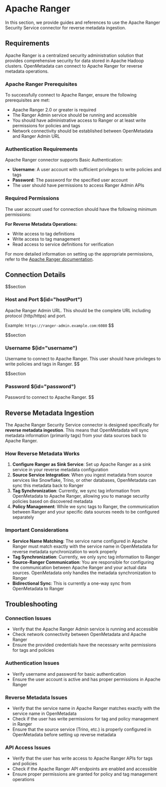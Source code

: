 # Apache Ranger

In this section, we provide guides and references to use the Apache Ranger Security Service connector for reverse metadata ingestion.

## Requirements

Apache Ranger is a centralized security administration solution that provides comprehensive security for data stored in Apache Hadoop clusters. OpenMetadata can connect to Apache Ranger for reverse metadata operations.

### Apache Ranger Prerequisites

To successfully connect to Apache Ranger, ensure the following prerequisites are met:

- Apache Ranger 2.0 or greater is required
- The Ranger Admin service should be running and accessible
- You should have administrative access to Ranger or at least write permissions for policies and tags
- Network connectivity should be established between OpenMetadata and Ranger Admin URL

### Authentication Requirements

Apache Ranger connector supports Basic Authentication:

- **Username**: A user account with sufficient privileges to write policies and tags
- **Password**: The password for the specified user account
- The user should have permissions to access Ranger Admin APIs

### Required Permissions

The user account used for connection should have the following minimum permissions:

**For Reverse Metadata Operations:**
- Write access to tag definitions
- Write access to tag management
- Read access to service definitions for verification

For more detailed information on setting up the appropriate permissions, refer to the <a href="https://ranger.apache.org/" target="_blank">Apache Ranger documentation</a>.

## Connection Details

$$section
### Host and Port $(id="hostPort")

Apache Ranger Admin URL. This should be the complete URL including protocol (http/https) and port.

Example: `https://ranger-admin.example.com:6080`
$$

$$section
### Username $(id="username")

Username to connect to Apache Ranger. This user should have privileges to write policies and tags in Ranger.
$$

$$section
### Password $(id="password")

Password to connect to Apache Ranger.
$$

## Reverse Metadata Ingestion

The Apache Ranger Security Service connector is designed specifically for **reverse metadata ingestion**. This means that OpenMetadata will sync metadata information (primarily tags) from your data sources back to Apache Ranger.

### How Reverse Metadata Works

1. **Configure Ranger as Sink Service**: Set up Apache Ranger as a sink service in your reverse metadata configuration
2. **Source Service Integration**: When you ingest metadata from source services like Snowflake, Trino, or other databases, OpenMetadata can sync this metadata back to Ranger
3. **Tag Synchronization**: Currently, we sync tag information from OpenMetadata to Apache Ranger, allowing you to manage security policies based on discovered metadata
4. **Policy Management**: While we sync tags to Ranger, the communication between Ranger and your specific data sources needs to be configured separately

### Important Considerations

- **Service Name Matching**: The service name configured in Apache Ranger must match exactly with the service name in OpenMetadata for reverse metadata synchronization to work properly
- **Tag Synchronization**: Currently, we only sync tag information to Ranger
- **Source-Ranger Communication**: You are responsible for configuring the communication between Apache Ranger and your actual data sources. OpenMetadata only handles the metadata synchronization to Ranger
- **Bidirectional Sync**: This is currently a one-way sync from OpenMetadata to Ranger

## Troubleshooting

### Connection Issues
- Verify that the Apache Ranger Admin service is running and accessible
- Check network connectivity between OpenMetadata and Apache Ranger
- Ensure the provided credentials have the necessary write permissions for tags and policies

### Authentication Issues
- Verify username and password for basic authentication
- Ensure the user account is active and has proper permissions in Apache Ranger

### Reverse Metadata Issues
- Verify that the service name in Apache Ranger matches exactly with the service name in OpenMetadata
- Check if the user has write permissions for tag and policy management in Ranger
- Ensure that the source service (Trino, etc.) is properly configured in OpenMetadata before setting up reverse metadata

### API Access Issues
- Verify that the user has write access to Apache Ranger APIs for tags and policies
- Check if the Apache Ranger API endpoints are enabled and accessible
- Ensure proper permissions are granted for policy and tag management operations
